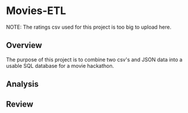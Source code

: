 # Movies-ETL
NOTE: The ratings csv used for this project is too big to upload here.

## Overview
The purpose of this project is to combine two csv's and JSON data into a usable SQL database for a movie hackathon. 
## Analysis

## Review